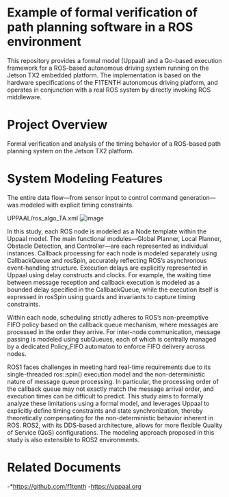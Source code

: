 # Example of formal verification of path planning software in a ROS environment 
This repository provides a formal model (Uppaal) and a Go-based execution framework for a ROS-based autonomous driving system running on the Jetson TX2 embedded platform.
The implementation is based on the hardware specifications of the F1TENTH autonomous driving platform, and operates in conjunction with a real ROS system by directly invoking ROS middleware.

# Project Overview
Formal verification and analysis of the timing behavior of a ROS-based path planning system on the Jetson TX2 platform.

# System Modeling Features
The entire data flow—from sensor input to control command generation—was modeled with explicit timing constraints.

UPPAAL/ros_algo_TA.xml
![image](https://github.com/user-attachments/assets/2a4b22c8-a8b8-4d5d-bef5-f93cb3cd5867)

In this study, each ROS node is modeled as a Node template within the Uppaal model. The main functional modules—Global Planner, Local Planner, Obstacle Detection, and Controller—are each represented as individual instances.
Callback processing for each node is modeled separately using CallbackQueue and rosSpin, accurately reflecting ROS’s asynchronous event-handling structure.
Execution delays are explicitly represented in Uppaal using delay constructs and clocks. For example, the waiting time between message reception and callback execution is modeled as a bounded delay specified in the CallbackQueue, while the execution itself is expressed in rosSpin using guards and invariants to capture timing constraints.

Within each node, scheduling strictly adheres to ROS’s non-preemptive FIFO policy based on the callback queue mechanism, where messages are processed in the order they arrive.
For inter-node communication, message passing is modeled using subQueues, each of which is centrally managed by a dedicated Policy_FIFO automaton to enforce FIFO delivery across nodes.

ROS1 faces challenges in meeting hard real-time requirements due to its single-threaded ros::spin() execution model and the non-deterministic nature of message queue processing.
In particular, the processing order of the callback queue may not exactly match the message arrival order, and execution times can be difficult to predict.
This study aims to formally analyze these limitations using a formal model, and leverages Uppaal to explicitly define timing constraints and state synchronization, thereby theoretically compensating for the non-deterministic behavior inherent in ROS.
ROS2, with its DDS-based architecture, allows for more flexible Quality of Service (QoS) configurations.
The modeling approach proposed in this study is also extensible to ROS2 environments.

# Related Documents
-*https://github.com/f1tenth
-https://uppaal.org
